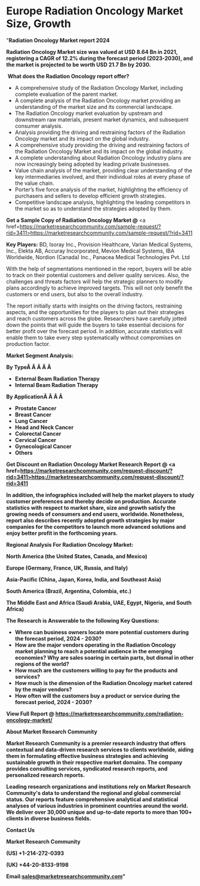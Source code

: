 # Europe Radiation Oncology Market Size, Growth
"<strong>Radiation Oncology Market report 2024</strong>

<strong>Radiation Oncology Market size was valued at USD 8.64 Bn in 2021, registering a CAGR of 12.2% during the forecast period (2023-2030), and the market is projected to be worth USD 21.7 Bn by 2030.</strong>

 <strong><b>What does the Radiation Oncology report offer?</b></strong>
<ul>
  <li>A comprehensive study of the Radiation Oncology Market, including complete evaluation of the parent market.</li>
  <li>A complete analysis of the Radiation Oncology market providing an understanding of the market size and its commercial landscape.</li>
  <li>The Radiation Oncology market evaluation by upstream and downstream raw materials, present market dynamics, and subsequent consumer analysis.</li>
  <li>Analysis providing the driving and restraining factors of the Radiation Oncology market and its impact on the global industry.</li>
  <li>A comprehensive study providing the driving and restraining factors of the Radiation Oncology Market and its impact on the global industry.</li>
  <li>A complete understanding about Radiation Oncology industry plans are now increasingly being adopted by leading private businesses.</li>
  <li>Value chain analysis of the market, providing clear understanding of the key intermediaries involved, and their individual roles at every phase of the value chain.</li>
  <li>Porter’s five force analysis of the market, highlighting the efficiency of purchasers and sellers to develop efficient growth strategies.</li>
  <li>Competitive landscape analysis, highlighting the leading competitors in the market so as to understand the strategies adopted by them.</li>
</ul>

<strong>Get a Sample Copy of Radiation Oncology Market @ </strong><a href=https://marketresearchcommunity.com/sample-request/?rid=3411><u>https://marketresearchcommunity.com/sample-request/?rid=3411</u></a>

<strong>Key Players:</strong> 
BD, Isoray Inc., Provision Healthcare, Varian Medical Systems, Inc., Elekta AB, Accuray Incorporated, Mevion Medical Systems, IBA Worldwide, Nordion (Canada) Inc., Panacea Medical Technologies Pvt. Ltd

With the help of segmentations mentioned in the report, buyers will be able to track on their potential customers and deliver quality services. Also, the challenges and threats factors will help the strategic planners to modify plans accordingly to achieve improved targets. This will not only benefit the customers or end users, but also to the overall industry.

The report initially starts with insights on the driving factors, restraining aspects, and the opportunities for the players to plan out their strategies and reach customers across the globe. Researchers have carefully jotted down the points that will guide the buyers to take essential decisions for better profit over the forecast period. In addition, accurate statistics will enable them to take every step systematically without compromises on production factor.

<strong>Market Segment Analysis:</strong>


<strong><strong>By TypeÂ Â Â Â Â  </strong></h4>
<ul>
 	<li>External Beam Radiation Therapy</li>
 	<li>Internal Beam Radiation Therapy</li>
</ul>
<strong><strong>By ApplicationÂ Â Â Â  </strong></h4>
<ul>
 	<li>Prostate Cancer</li>
 	<li>Breast Cancer</li>
 	<li>Lung Cancer</li>
 	<li>Head and Neck Cancer</li>
 	<li>Colorectal Cancer</li>
 	<li>Cervical Cancer</li>
 	<li>Gynecological Cancer</li>
 	<li>Others</li>
</ul>

<strong>Get Discount on Radiation Oncology Market Research Report @ </b></strong><a href=https://marketresearchcommunity.com/request-discount/?rid=3411><u>https://marketresearchcommunity.com/request-discount/?rid=3411</u></a>

In addition, the infographics included will help the market players to study customer preferences and thereby decide on production. Accurate statistics with respect to market share, size and growth satisfy the growing needs of consumers and end users, worldwide. Nonetheless, report also describes recently adopted growth strategies by major companies for the competitors to launch more advanced solutions and enjoy better profit in the forthcoming years.

<strong>Regional Analysis For Radiation Oncology Market:</strong>

<strong>North America</strong> (the United States, Canada, and Mexico)

<strong>Europe</strong> (Germany, France, UK, Russia, and Italy)

<strong>Asia-Pacific</strong> (China, Japan, Korea, India, and Southeast Asia)

<strong>South America</strong> (Brazil, Argentina, Colombia, etc.)

<strong>The Middle East and Africa</strong> (Saudi Arabia, UAE, Egypt, Nigeria, and South Africa)

<strong>The Research is Answerable to the following Key Questions:</strong>
<ul>
 	<li>Where can business owners locate more potential customers during the forecast period, 2024 - 2030?</li>
 	<li>How are the major vendors operating in the Radiation Oncology market planning to reach a potential audience in the emerging economies? Why are sales soaring in certain parts, but dismal in other regions of the world?</li>
 	<li>How much are the customers willing to pay for the products and services?</li>
 	<li>How much is the dimension of the Radiation Oncology market catered by the major vendors?</li>
 	<li>How often will the customers buy a product or service during the forecast period, 2024 - 2030?</li>
</ul>

<strong>View Full Report @</strong> <a href=https://marketresearchcommunity.com/radiation-oncology-market/>https://marketresearchcommunity.com/radiation-oncology-market/</a>

<strong>About Market Research Community</strong>

Market Research Community is a premier research industry that offers contextual and data-driven research services to clients worldwide, aiding them in formulating effective business strategies and achieving sustainable growth in their respective market domains. The company provides consulting services, syndicated research reports, and personalized research reports.

Leading research organizations and institutions rely on Market Research Community's data to understand the regional and global commercial status. Our reports feature comprehensive analytical and statistical analyses of various industries in prominent countries around the world. We deliver over 30,000 unique and up-to-date reports to more than 100+ clients in diverse business fields.

<strong>Contact Us</strong>

<strong>Market Research Community</strong>

(US) +1-214-272-0393

(UK) +44-20-8133-9198

<strong>Email:</strong>sales@marketresearchcommunity.com"
